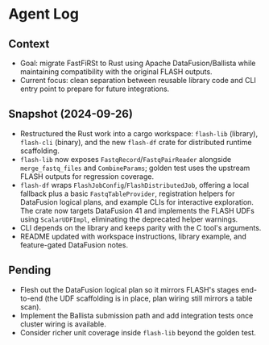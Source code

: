 # Agent Log

## Context

- Goal: migrate FastFiRSt to Rust using Apache DataFusion/Ballista while
  maintaining compatibility with the original FLASH outputs.
- Current focus: clean separation between reusable library code and CLI entry
  point to prepare for future integrations.

## Snapshot (2024-09-26)

- Restructured the Rust work into a cargo workspace: `flash-lib` (library),
  `flash-cli` (binary), and the new `flash-df` crate for distributed runtime
  scaffolding.
- `flash-lib` now exposes `FastqRecord`/`FastqPairReader` alongside
  `merge_fastq_files` and `CombineParams`; golden test uses the upstream FLASH
  outputs for regression coverage.
- `flash-df` wraps `FlashJobConfig`/`FlashDistributedJob`, offering a local
  fallback plus a basic `FastqTableProvider`, registration helpers for
  DataFusion logical plans, and example CLIs for interactive exploration. The
  crate now targets DataFusion 41 and implements the FLASH UDFs using
  `ScalarUDFImpl`, eliminating the deprecated helper warnings.
- CLI depends on the library and keeps parity with the C tool's arguments.
- README updated with workspace instructions, library example, and feature-gated
  DataFusion notes.

## Pending

- Flesh out the DataFusion logical plan so it mirrors FLASH's stages end-to-end
  (the UDF scaffolding is in place, plan wiring still mirrors a table scan).
- Implement the Ballista submission path and add integration tests once cluster
  wiring is available.
- Consider richer unit coverage inside `flash-lib` beyond the golden test.

